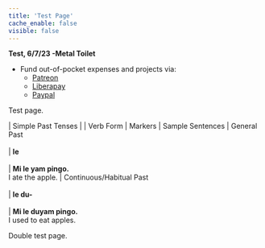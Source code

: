 ```yaml
---
title: 'Test Page'
cache_enable: false
visible: false
---
```


**Test, 6/7/23 -Metal Toilet**

	
* Fund out-of-pocket expenses and projects via:
 	* [Patreon](https://www.patreon.com/Globasa)
 	* [Liberapay](https://liberapay.com/Globasa)
 	* [Paypal](https://www.paypal.com/paypalme/globayen)

Test page.

| Simple Past Tenses
|
| Verb Form | Markers | Sample Sentences
| General Past<br /><br /> | **le**<br /><br /> | **Mi le yam pingo.**<br />I ate the apple.
| Continuous/Habitual Past<br /><br /> | **le du-**<br /><br /> | **Mi le duyam pingo.**<br />I used to eat apples.

Double test page.
